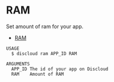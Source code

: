 # RAM

Set amount of ram for your app.

* [RAM](#ram)

```sh-session
USAGE
  $ discloud ram APP_ID RAM

ARGUMENTS
  APP_ID The id of your app on Discloud
  RAM    Amount of RAM
```
